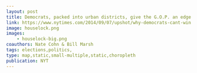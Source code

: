 ```yaml
---
layout: post
title: Democrats, packed into urban districts, give the G.O.P. an edge
link: https://www.nytimes.com/2014/09/07/upshot/why-democrats-cant-win.html?rref=upshot&abt=0002&abg=1#7up-houselock-bigchart
image: houselock.png
images:
    - houselock-big.png
coauthors: Nate Cohn & Bill Marsh
tags: elections,politics,
type: map,static,small-multiple,static,choropleth
publication: NYT
---
```

